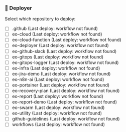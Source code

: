 ### 🦑 Deployer
Select which repository to deploy:
- [ ] .github (Last deploy: workflow not found)
- [ ] eo-cloud (Last deploy: workflow not found)
- [ ] eo-cloud-function (Last deploy: workflow not found)
- [ ] eo-deployer (Last deploy: workflow not found)
- [ ] eo-github-slack (Last deploy: workflow not found)
- [ ] eo-gitops (Last deploy: workflow not found)
- [ ] eo-gitops-logger (Last deploy: workflow not found)
- [ ] eo-infra (Last deploy: workflow not found)
- [ ] eo-jira-demo (Last deploy: workflow not found)
- [ ] eo-n8n-ai (Last deploy: workflow not found)
- [ ] eo-portainer (Last deploy: workflow not found)
- [ ] eo-recovery-plan (Last deploy: workflow not found)
- [ ] eo-report (Last deploy: workflow not found)
- [ ] eo-report-demo (Last deploy: workflow not found)
- [ ] eo-swarm (Last deploy: workflow not found)
- [ ] eo-utility (Last deploy: workflow not found)
- [ ] github-guidelines (Last deploy: workflow not found)
- [ ] workflows (Last deploy: workflow not found)
